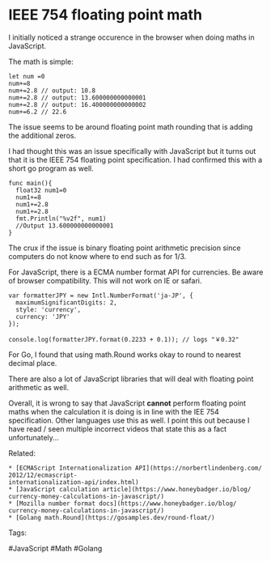 # IEEE 754 floating point math

I initially noticed a strange occurence in the browser when doing maths in
JavaScript.

The math is simple:

```
let num =0
num+=8
num+=2.8 // output: 10.8
num+=2.8 // output: 13.600000000000001
num+=2.8 // output: 16.400000000000002
num+=6.2 // 22.6
```

The issue seems to be around floating point math rounding that is adding the
additional zeros.

I had thought this was an issue specifically with JavaScript but it
turns out that it is the IEEE 754 floating point specification. I had
confirmed this with a short go program as well.

```
func main(){
  float32 num1=0
  num1+=8
  num1+=2.8
  num1+=2.8
  fmt.Println("%v2f", num1)
  //Output 13.600000000000001
}
```

The crux if the issue is binary floating point arithmetic precision
since computers do not know where to end such as for 1/3.

For JavaScript, there is a ECMA number format API for currencies. Be
aware of browser compatibility. This will not work on IE or safari.

```
var formatterJPY = new Intl.NumberFormat('ja-JP', {
  maximumSignificantDigits: 2,
  style: 'currency',
  currency: 'JPY'
});

console.log(formatterJPY.format(0.2233 + 0.1)); // logs "￥0.32"
```

For Go, I found that using math.Round works okay to round to nearest
decimal place.

There are also a lot of JavaScript libraries that will deal with
floating point arithmetic as well.

Overall, it is wrong to say that JavaScript **cannot** perform floating
point maths when the calculation it is doing is in line with the
IEE 754 specification. Other languages use this as well. I point this
out because I have read / seen multiple incorrect videos that state this
as a fact unfortunately...

Related:

    * [ECMAScript Internationalization API](https://norbertlindenberg.com/
    2012/12/ecmascript-
    internationalization-api/index.html)
    * [JavaScript calculation article](https://www.honeybadger.io/blog/
    currency-money-calculations-in-javascript/)
    * [Mozilla number format docs](https://www.honeybadger.io/blog/
    currency-money-calculations-in-javascript/)
    * [Golang math.Round](https://gosamples.dev/round-float/)

Tags:

  #JavaScript #Math #Golang
